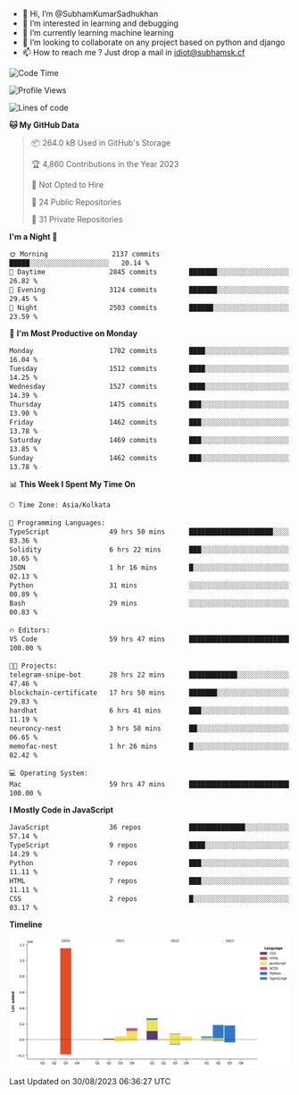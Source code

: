 - 👋 Hi, I’m @SubhamKumarSadhukhan
- 👀 I’m interested in learning and debugging
- 🌱 I’m currently learning machine learning
- 💞️ I’m looking to collaborate on any project based on python and django
- 📫 How to reach me ?
      Just drop a mail in idiot@subhamsk.cf

<!---
SubhamKumarSadhukhan/SubhamKumarSadhukhan is a ✨ special ✨ repository because its `README.md` (this file) appears on your GitHub profile.
You can click the Preview link to take a look at your changes.
--->


<!--START_SECTION:waka-->
![Code Time](http://img.shields.io/badge/Code%20Time-1%2C538%20hrs%2059%20mins-blue)

![Profile Views](http://img.shields.io/badge/Profile%20Views-14-blue)

![Lines of code](https://img.shields.io/badge/From%20Hello%20World%20I%27ve%20Written-2.1%20million%20lines%20of%20code-blue)

**🐱 My GitHub Data** 

> 📦 264.0 kB Used in GitHub's Storage 
 > 
> 🏆 4,860 Contributions in the Year 2023
 > 
> 🚫 Not Opted to Hire
 > 
> 📜 24 Public Repositories 
 > 
> 🔑 31 Private Repositories 
 > 
**I'm a Night 🦉** 

```text
🌞 Morning                2137 commits        █████░░░░░░░░░░░░░░░░░░░░   20.14 % 
🌆 Daytime                2845 commits        ███████░░░░░░░░░░░░░░░░░░   26.82 % 
🌃 Evening                3124 commits        ███████░░░░░░░░░░░░░░░░░░   29.45 % 
🌙 Night                  2503 commits        ██████░░░░░░░░░░░░░░░░░░░   23.59 % 
```
📅 **I'm Most Productive on Monday** 

```text
Monday                   1702 commits        ████░░░░░░░░░░░░░░░░░░░░░   16.04 % 
Tuesday                  1512 commits        ████░░░░░░░░░░░░░░░░░░░░░   14.25 % 
Wednesday                1527 commits        ████░░░░░░░░░░░░░░░░░░░░░   14.39 % 
Thursday                 1475 commits        ███░░░░░░░░░░░░░░░░░░░░░░   13.90 % 
Friday                   1462 commits        ███░░░░░░░░░░░░░░░░░░░░░░   13.78 % 
Saturday                 1469 commits        ███░░░░░░░░░░░░░░░░░░░░░░   13.85 % 
Sunday                   1462 commits        ███░░░░░░░░░░░░░░░░░░░░░░   13.78 % 
```


📊 **This Week I Spent My Time On** 

```text
🕑︎ Time Zone: Asia/Kolkata

💬 Programming Languages: 
TypeScript               49 hrs 50 mins      █████████████████████░░░░   83.36 % 
Solidity                 6 hrs 22 mins       ███░░░░░░░░░░░░░░░░░░░░░░   10.65 % 
JSON                     1 hr 16 mins        █░░░░░░░░░░░░░░░░░░░░░░░░   02.13 % 
Python                   31 mins             ░░░░░░░░░░░░░░░░░░░░░░░░░   00.89 % 
Bash                     29 mins             ░░░░░░░░░░░░░░░░░░░░░░░░░   00.83 % 

🔥 Editors: 
VS Code                  59 hrs 47 mins      █████████████████████████   100.00 % 

🐱‍💻 Projects: 
telegram-snipe-bot       28 hrs 22 mins      ████████████░░░░░░░░░░░░░   47.46 % 
blockchain-certificate   17 hrs 50 mins      ███████░░░░░░░░░░░░░░░░░░   29.83 % 
hardhat                  6 hrs 41 mins       ███░░░░░░░░░░░░░░░░░░░░░░   11.19 % 
neuroncy-nest            3 hrs 58 mins       ██░░░░░░░░░░░░░░░░░░░░░░░   06.65 % 
memofac-nest             1 hr 26 mins        █░░░░░░░░░░░░░░░░░░░░░░░░   02.42 % 

💻 Operating System: 
Mac                      59 hrs 47 mins      █████████████████████████   100.00 % 
```

**I Mostly Code in JavaScript** 

```text
JavaScript               36 repos            ██████████████░░░░░░░░░░░   57.14 % 
TypeScript               9 repos             ████░░░░░░░░░░░░░░░░░░░░░   14.29 % 
Python                   7 repos             ███░░░░░░░░░░░░░░░░░░░░░░   11.11 % 
HTML                     7 repos             ███░░░░░░░░░░░░░░░░░░░░░░   11.11 % 
CSS                      2 repos             █░░░░░░░░░░░░░░░░░░░░░░░░   03.17 % 
```



**Timeline**

![Lines of Code chart](https://raw.githubusercontent.com/SubhamKumarSadhukhan/SubhamKumarSadhukhan/main/assets/bar_graph.png)


 Last Updated on 30/08/2023 06:36:27 UTC
<!--END_SECTION:waka-->
